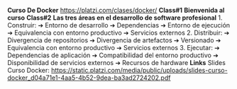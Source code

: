 **Curso De Docker**
    https://platzi.com/clases/docker/
**Class#1**
    **Bienvenida al curso**
**Class#2**
    **Las tres áreas en el desarrollo de software profesional**
        1. Construir:
            ➔ Entorno de desarrollo
            ➔ Dependencias
            ➔ Entorno de ejecución
            ➔ Equivalencia con entorno productivo
            ➔ Servicios externos
        2. Distribuir:
            ➔ Divergencia de repositorios
            ➔ Divergencia de artefactos
            ➔ Versionado
            ➔ Equivalencia con entorno productivo
            ➔ Servicios externos
        3. Ejecutar:
            ➔ Dependencias de aplicación
            ➔ Compatibilidad del entorno productivo
            ➔ Disponibilidad de servicios externos
            ➔ Recursos de hardware
**Links**
  Slides Curso Docker:
    https://static.platzi.com/media/public/uploads/slides-curso-docker_d04a71e1-4aa5-4b52-9dea-ba3ad2724202.pdf